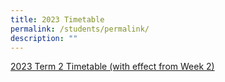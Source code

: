 ```yaml
---
title: 2023 Timetable
permalink: /students/permalink/
description: ""
---
```

[2023 Term 2 Timetable (with effect from Week 2)](/files/2023/uploads/Term_2_TT_23_Mar_Class.pdf)